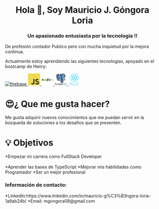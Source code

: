 <h1 align="center">Hola 👋, Soy Mauricio J. Góngora Loria</h1>
<h3 align="center">Un apasionado entusiasta por la tecnologia !!</h3>

De profesión contador Publico pero con mucha inquietud por la mejora continua.

Actualmente estoy aprendiendo las siguientes tecnologias, apoyado en el bootcamp de Henry:

<p align="left"> <a href="https://firebase.google.com/" target="_blank" rel="noreferrer"> <img src="https://www.vectorlogo.zone/logos/firebase/firebase-icon.svg" alt="firebase" width="40" height="40"/> </a> <a href="https://developer.mozilla.org/en-US/docs/Web/JavaScript" target="_blank" rel="noreferrer"> <img src="https://raw.githubusercontent.com/devicons/devicon/master/icons/javascript/javascript-original.svg" alt="javascript" width="40" height="40"/> </a> <a href="https://nodejs.org" target="_blank" rel="noreferrer"> <img src="https://raw.githubusercontent.com/devicons/devicon/master/icons/nodejs/nodejs-original-wordmark.svg" alt="nodejs" width="40" height="40"/> </a> <a href="https://www.postgresql.org" target="_blank" rel="noreferrer"> <img src="https://raw.githubusercontent.com/devicons/devicon/master/icons/postgresql/postgresql-original-wordmark.svg" alt="postgresql" width="40" height="40"/> </a> <a href="https://reactjs.org/" target="_blank" rel="noreferrer"> <img src="https://raw.githubusercontent.com/devicons/devicon/master/icons/react/react-original-wordmark.svg" alt="react" width="40" height="40"/> </a> </p>

<h1> 😍¿ Que me gusta hacer?</h1>

Me gusta adquirir nuevos conocimientos que me puedan servir en la búsqueda de soluciones a los desafios que se presenten.  


<h1> 💡 Objetivos </h1>

*Empezar mi carrera como FullStack Developer <br></br>
*Aprender las bases de TypeScript
*Mejorar mis habilidades como Programador
*Ser un mejor profesional


<h3 align="left">Información de contacto:</h3>
*LinkedIn:https://www.linkedin.com/in/mauricio-g%C3%B3ngora-loria-1a9ab24b/
*Email: mgongora08@gmail.com

<p align="left">
</p>
